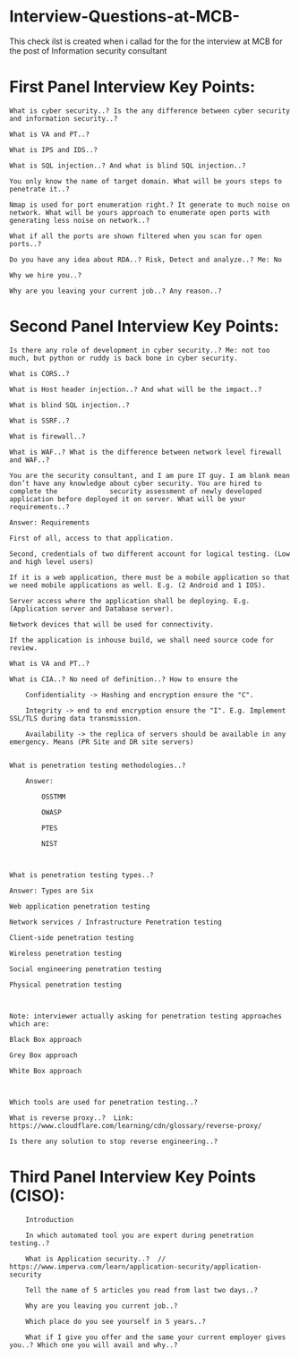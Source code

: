 # Interview-Questions-at-MCB-
This check ilst is created when i callad for the for the interview at MCB for the post of Information security consultant


First Panel Interview Key Points: 
========================================
    What is cyber security..? Is the any difference between cyber security and information security..? 

    What is VA and PT..? 

    What is IPS and IDS..? 

    What is SQL injection..? And what is blind SQL injection..? 

    You only know the name of target domain. What will be yours steps to penetrate it..? 

    Nmap is used for port enumeration right.? It generate to much noise on network. What will be yours approach to enumerate open ports with generating less noise on network..? 

    What if all the ports are shown filtered when you scan for open ports..? 

    Do you have any idea about RDA..? Risk, Detect and analyze..? Me: No 

    Why we hire you..? 

    Why are you leaving your current job..? Any reason..? 

 

 

Second Panel Interview Key Points: 
 ========================================

    Is there any role of development in cyber security..? Me: not too much, but python or ruddy is back bone in cyber security. 

    What is CORS..? 

    What is Host header injection..? And what will be the impact..? 

    What is blind SQL injection..? 

    What is SSRF..? 

    What is firewall..? 

    What is WAF..? What is the difference between network level firewall and WAF..? 

    You are the security consultant, and I am pure IT guy. I am blank mean don’t have any knowledge about cyber security. You are hired to complete the             security assessment of newly developed application before deployed it on server. What will be your requirements..? 

    Answer: Requirements  

    First of all, access to that application. 

    Second, credentials of two different account for logical testing. (Low and high level users) 

    If it is a web application, there must be a mobile application so that we need mobile applications as well. E.g. (2 Android and 1 IOS). 

    Server access where the application shall be deploying. E.g. (Application server and Database server). 

    Network devices that will be used for connectivity. 

    If the application is inhouse build, we shall need source code for review. 

    What is VA and PT..? 

    What is CIA..? No need of definition..? How to ensure the 

        Confidentiality -> Hashing and encryption ensure the "C". 

        Integrity -> end to end encryption ensure the "I". E.g. Implement SSL/TLS during data transmission. 

        Availability -> the replica of servers should be available in any emergency. Means (PR Site and DR site servers) 
     

    What is penetration testing methodologies..? 

        Answer: 

            OSSTMM 

            OWASP 

            PTES 

            NIST 

         

    What is penetration testing types..? 

    Answer: Types are Six 

    Web application penetration testing 

    Network services / Infrastructure Penetration testing 

    Client-side penetration testing 

    Wireless penetration testing  

    Social engineering penetration testing 

    Physical penetration testing 

 

    Note: interviewer actually asking for penetration testing approaches which are: 

    Black Box approach 

    Grey Box approach 

    White Box approach 

 

    Which tools are used for penetration testing..? 

    What is reverse proxy..?  Link: https://www.cloudflare.com/learning/cdn/glossary/reverse-proxy/  

    Is there any solution to stop reverse engineering..? 

 

 

Third Panel Interview Key Points (CISO): 
========================================
        Introduction 

        In which automated tool you are expert during penetration testing..? 

        What is Application security..?  // https://www.imperva.com/learn/application-security/application-security  

        Tell the name of 5 articles you read from last two days..? 

        Why are you leaving you current job..? 

        Which place do you see yourself in 5 years..? 

        What if I give you offer and the same your current employer gives you..? Which one you will avail and why..? 
